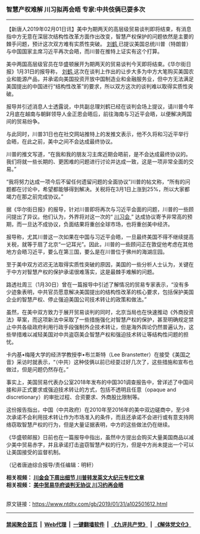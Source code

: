 ### 智慧产权难解 川习拟再会晤 专家:中共伎俩已耍多次
------------------------

<div class="post_content">
 <p>
  【新唐人2019年02月01日讯】美中为期两天的高层级贸易谈判即将结束，有消息指中方无意在深层次结构性改革方面作出改变，智慧产权保护的问题依然是主要的棘手问题，预计这次双方难有实质性突破。
  <a href="https://www.ntdtv.com/gb/刘鹤.htm">
   刘鹤
  </a>
  已提议美国总统川普（特朗普） 与中国国家主席习近平再次会晤，而川普在推特上证实有这个打算。
 </p>
 <p>
  美中两国高层级官员在华盛顿展开为期两天的贸易谈判今天即将结束。《华尔街日报》1月31日的报导称，
  <a href="https://www.ntdtv.com/gb/刘鹤.htm">
   刘鹤
  </a>
  这次在谈判上作出的让步大多为中方大笔购买美国农业和能源产品，并承诺向美国投资开放中国制造业和金融服务业，但中方无法满足美国提出的中国进行“结构性改革”的要求，所以双方这次的谈判难以取得实质性突破。
 </p>
 <p>
  报导并引述消息人士透露说，中共副总理刘鹤已经在谈判会场上提议，请川普今年2月底在越南与朝鲜领导人金正恩会晤后，前往海南与习近平会晤，以便解决两国间的贸易纷争。
 </p>
 <p>
  与此同时，川普31日也在社交网站推特上的发推文表示，他不久将和习近平举行会晤，在此之前，美中之间不会达成最终协议。
 </p>
 <p>
  川普的推文写道，“在我和我的朋友习主席近期会晤前，是不会达成最终协议的。我们将就一些长期的、更困难的问题进行讨论并达成一致，这是一项非常全面的交易。”
 </p>
 <p>
  “我将努力达成一项今后不留任何遗留问题的全面协议”川普的帖文称，“所有的问题都在讨论中，希望都能够得到解决。关税将在3月1日上涨到25%，所以大家都竭力在那之前完成协议。”
 </p>
 <p>
  据《华尔街日报》的报导，针对川普即将再次与习近平会面的问题，川普的一些顾问提出了异议。他们认为，外界将对这一次的“
  <a href="https://www.ntdtv.com/gb/川习会.htm">
   川习会
  </a>
  ” 达成协议寄予非常高的预期，而一旦达不成协议，负面结果将重创全球市场，也将重创美中经济。
 </p>
 <p>
  报导称，尤其川普这一次如果在中国与习近平会晤，一旦最终美国不得不继续提高关税，就等于扇了北京“一记耳光”。因此，川普的一些顾问正在敦促他考虑在其他地方会晤习近平，要么在第三国，要么是在川普位于佛州的海湖庄园。
 </p>
 <p>
  至于美中双方迟迟无法取得实质性突破的原因，美国的一些分析人士认为，关键在于中方对智慧产权的保护承诺很难落实，这是最棘手难解的问题。
 </p>
 <p>
  路透社周三（1月30日）曾在一篇报导中引述了解情况的贸易专家表示，“没有多少迹象表明，中共官员愿意解决美国提出的结构性改革的核心要求，包括保护美国企业的智慧产权、停止强迫美国公司技术转让的政策和做法。”
 </p>
 <p>
  虽然，在美中双方致力于展开贸易谈判的同时，北京当局也在快速推动《外商投资法》草案，而这项新法中采取了一些措施强化对智慧产权的保护，甚至明确规定禁止中共各级政府利用行政手段强制外企技术转让，但是海外舆论仍然普遍认为，这些举措难以减轻美国对中共盗窃美企智慧产权和强迫技术转让等结构性问题的担忧。
 </p>
 <p>
  卡内基•梅隆大学的经济学教授李•布兰斯特（Lee Branstetter）在接受《美国之音》采访时就表示，“（中共）这种伎俩以前已经耍过好几次了，这些措施和宣布也做过，但是问题仍然存在。”
 </p>
 <p>
  事实上，美国贸易代表办公室2018年发布的中国301调查报告中，曾详述了中国间接和非正式要求或强迫技术转让的方式，包括不透明且任意（opaque and discretionary）的审批过程、合资要求、外商股比限制等。
 </p>
 <p>
  这份报告指出，中国（中共政府）在2010年至2016年的美中双边磋商中，至少8次承诺不会利用技术转让作为市场准入的条件，而且还承诺不会进行或有意支持网络窃取智慧产权的行为，但是大量证据表明，中方的这些做法仍在继续。
 </p>
 <p>
  《华盛顿邮报》日前也在一篇报导中指出，虽然中方提出会购买大量美国商品以减少美中贸易赤字，并且承诺打击盗窃智慧产权的行为，但是中方尚未提出一个可以让美国接受的监督机制。
 </p>
 <p>
  （记者唐迪综合报导/责任编辑：明轩）
 </p>
 <p>
  <strong>
   相关视频：
   <a href="https://www.ntdtv.com/b5/2019/01/31/a102501705.html">
    川金会下周出细节 川普转发英文大纪元专栏文章
   </a>
  </strong>
  <br>
   <strong>
    相关视频：
    <a href="https://www.ntdtv.com/b5/2019/02/01/a102501775.html">
     美中贸易华府谈判无协议 川习约再会晤
    </a>
   </strong>
  </br>
 </p>
 <div class="single_ad">
 </div>
</div>

<br/>原文链接：https://www.ntdtv.com/gb/2019/01/31/a102501612.html


------------------------
#### [禁闻聚合首页](https://github.com/gfw-breaker/banned-news/blob/master/README.md) &nbsp;|&nbsp; [Web代理](https://github.com/gfw-breaker/open-proxy/blob/master/README.md) &nbsp;|&nbsp; [一键翻墙软件](https://github.com/gfw-breaker/nogfw/blob/master/README.md) &nbsp;|&nbsp; [《九评共产党》](https://github.com/gfw-breaker/9ping.md/blob/master/README.md#九评之一评共产党是什么) &nbsp;|&nbsp; [《解体党文化》](https://github.com/gfw-breaker/jtdwh.md/blob/master/README.md#绪论)
